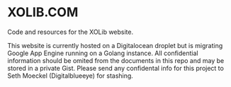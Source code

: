 # XOLIB.COM
Code and resources for the XOLib website.

This website is currently hosted on a Digitalocean droplet but is migrating 
Google App Engine running on a Golang instance. All confidential information should 
be omited from the documents in this repo and may be stored in a private Gist.
Please send any confidental info for this project to Seth Moeckel (Digitalblueeye)
for stashing.
